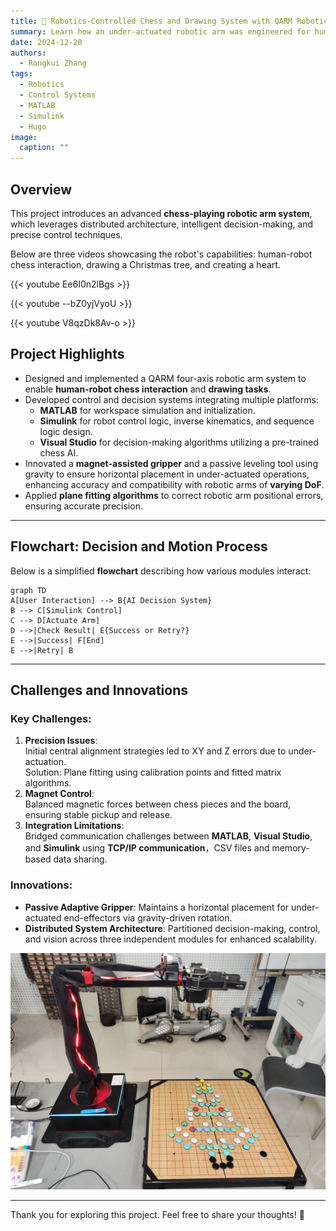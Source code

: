 ```yaml
---
title: 🤖 Robotics-Controlled Chess and Drawing System with QARM Robotic ArmR
summary: Learn how an under-actuated robotic arm was engineered for human-robot chess-playing and drawing, with innovative architecture and precision control.
date: 2024-12-20
authors:
  - Rongkui Zhang
tags:
  - Robotics
  - Control Systems
  - MATLAB
  - Simulink
  - Hugo
image:
  caption: ""
---
```

## Overview

This project introduces an advanced **chess-playing robotic arm system**, which leverages distributed architecture, intelligent decision-making, and precise control techniques.

Below are three videos showcasing the robot's capabilities: human-robot chess interaction, drawing a Christmas tree, and creating a heart.

{{< youtube Ee6I0n2lBgs >}}

{{< youtube --bZ0yjVyoU >}}

{{< youtube V8qzDk8Av-o >}}


## Project Highlights

- Designed and implemented a QARM four-axis robotic arm system to enable **human-robot chess interaction** and **drawing tasks**.
- Developed control and decision systems integrating multiple platforms:  
  - **MATLAB** for workspace simulation and initialization.  
  - **Simulink** for robot control logic, inverse kinematics, and sequence logic design.  
  - **Visual Studio** for decision-making algorithms utilizing a pre-trained chess AI.
- Innovated a **magnet-assisted gripper** and a passive leveling tool using gravity to ensure horizontal placement in under-actuated operations, enhancing accuracy and compatibility with robotic arms of **varying DoF**.
- Applied **plane fitting algorithms** to correct robotic arm positional errors, ensuring accurate precision.   

---

## Flowchart: Decision and Motion Process

Below is a simplified **flowchart** describing how various modules interact:

```mermaid
graph TD
A[User Interaction] --> B{AI Decision System}
B --> C[Simulink Control]
C --> D[Actuate Arm]
D -->|Check Result| E{Success or Retry?}
E -->|Success| F[End]
E -->|Retry| B
```
---

## Challenges and Innovations

### Key Challenges:
1. **Precision Issues**:  
   Initial central alignment strategies led to XY and Z errors due to under-actuation.  
   Solution: Plane fitting using calibration points and fitted matrix algorithms.
2. **Magnet Control**:  
   Balanced magnetic forces between chess pieces and the board, ensuring stable pickup and release.
3. **Integration Limitations**:  
   Bridged communication challenges between **MATLAB**, **Visual Studio**, and **Simulink** using **TCP/IP communication**，CSV files and memory-based data sharing.

### Innovations:
- **Passive Adaptive Gripper**: Maintains a horizontal placement for under-actuated end-effectors via gravity-driven rotation.
- **Distributed System Architecture**: Partitioned decision-making, control, and vision across three independent modules for enhanced scalability.

![Chess Robot in Action](chess-robot.jpg)

---

Thank you for exploring this project. Feel free to share your thoughts! 🙌
